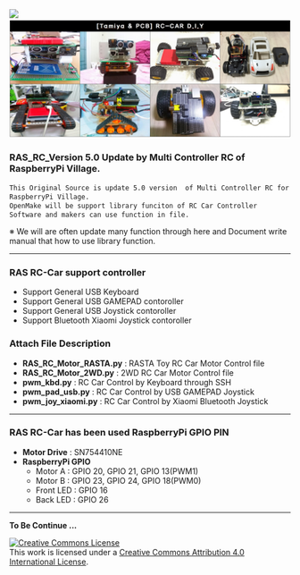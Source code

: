 <img src="https://github.com/rasplay/RAS_RC_CAR/blob/master/img/RASTA_RC_remodel2.jpg" width="800">
<img src="https://github.com/rasplay/RAS_RC_CAR/blob/master/img/RAS_RC.jpg" width="800">

### RAS_RC_Version 5.0 Update by Multi Controller RC of RaspberryPi Village.

```
This Original Source is update 5.0 version  of Multi Controller RC for RaspberryPi Village.
OpenMake will be support library funciton of RC Car Controller Software and makers can use function in file.
```
※ We will are often update many function through here and Document write manual that how to use library function.

***

### RAS RC-Car support controller 

* Support General USB Keyboard
* Support General USB GAMEPAD contoroller
* Support General USB Joystick contoroller
* Support Bluetooth Xiaomi Joystick contoroller

### Attach File Description

* **RAS_RC_Motor_RASTA.py** : RASTA Toy RC Car Motor Control file
* **RAS_RC_Motor_2WD.py** : 2WD RC Car Motor Control file
* **pwm_kbd.py** : RC Car Control by Keyboard through SSH
* **pwm_pad_usb.py** : RC Car Control by USB GAMEPAD Joystick
* **pwm_joy_xiaomi.py** : RC Car Control by Xiaomi Bluetooth Joystick

***

### RAS RC-Car has been used RaspberryPi GPIO PIN

* **Motor Drive** : SN754410NE 
* **RaspberryPi GPIO**   
   - Motor A : GPIO 20, GPIO 21, GPIO 13(PWM1)
   - Motor B : GPIO 23, GPIO 24, GPIO 18(PWM0)
   - Front LED : GPIO 16
   - Back LED : GPIO 26

***
   
**To Be Continue ...**

<a rel="license" href="http://creativecommons.org/licenses/by/4.0/"><img alt="Creative Commons License" style="border-width:0" src="https://i.creativecommons.org/l/by/4.0/88x31.png" /></a><br />This work is licensed under a <a rel="license" href="http://creativecommons.org/licenses/by/4.0/">Creative Commons Attribution 4.0 International License</a>.
